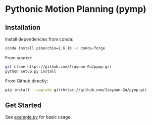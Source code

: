 # Pythonic Motion Planning (pymp)

## Installation

Install dependencies from conda:

```bash
conda install pinocchio=2.6.10 -c conda-forge
```

From source:

```bash
git clone https://github.com/Jiayuan-Gu/pymp.git
python setup.py install
```

From Github directly:

```bash
pip install --upgrade git+https://github.com/Jiayuan-Gu/pymp.git
```

## Get Started

See [example.py](example.py) for basic usage.
